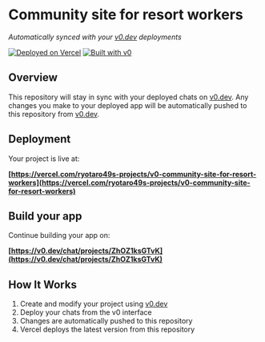 # Community site for resort workers

*Automatically synced with your [v0.dev](https://v0.dev) deployments*

[![Deployed on Vercel](https://img.shields.io/badge/Deployed%20on-Vercel-black?style=for-the-badge&logo=vercel)](https://vercel.com/ryotaro49s-projects/v0-community-site-for-resort-workers)
[![Built with v0](https://img.shields.io/badge/Built%20with-v0.dev-black?style=for-the-badge)](https://v0.dev/chat/projects/ZhOZ1ksGTvK)

## Overview

This repository will stay in sync with your deployed chats on [v0.dev](https://v0.dev).
Any changes you make to your deployed app will be automatically pushed to this repository from [v0.dev](https://v0.dev).

## Deployment

Your project is live at:

**[https://vercel.com/ryotaro49s-projects/v0-community-site-for-resort-workers](https://vercel.com/ryotaro49s-projects/v0-community-site-for-resort-workers)**

## Build your app

Continue building your app on:

**[https://v0.dev/chat/projects/ZhOZ1ksGTvK](https://v0.dev/chat/projects/ZhOZ1ksGTvK)**

## How It Works

1. Create and modify your project using [v0.dev](https://v0.dev)
2. Deploy your chats from the v0 interface
3. Changes are automatically pushed to this repository
4. Vercel deploys the latest version from this repository